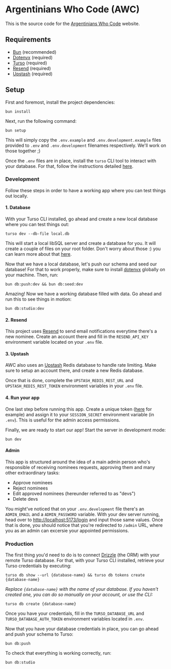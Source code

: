 # Argentinians Who Code (AWC)

This is the source code for the [Argentinians Who
Code](https://argentinianswhocode.dev) website.

## Requirements

- [Bun](https://bun.sh) (recommended)
- [Dotenvx](https://dotenvx.com/) (required)
- [Turso](https://turso.tech) (required)
- [Resend](https://resend.com/overview) (required)
- [Upstash](https://upstash.com) (required)

## Setup

First and foremost, install the project dependencies:

```shell
bun install
```

Next, run the following command:

```shell
bun setup
```

This will simply copy the `.env.example` and `.env.development.example` files
provided to `.env` and `.env.development` filenames respectively. We'll work on
those together ;)

Once the `.env` files are in place, install the `turso` CLI tool to interact
with your database. For that, follow the instructions detailed
[here](https://docs.turso.tech/cli/introduction).

### Development

Follow these steps in order to have a working app where you can test things out
locally.

#### 1. Database

With your Turso CLI installed, go ahead and create a new local database where
you can test things out:

```shell
turso dev --db-file local.db
```

This will start a local libSQL server and create a database for you. It will
create a couple of files on your root folder. Don't worry about those :) you can
learn more about that [here](https://docs.turso.tech/local-development).

Now that we have a local database, let's push our schema and seed our database!
For that to work properly, make sure to install [dotenvx](https://dotenvx.com)
globally on your machine. Then, run:

```shell
bun db:push:dev && bun db:seed:dev
```

Amazing! Now we have a working database filled with data. Go ahead and run this
to see things in motion:

```shell
bun db:studio:dev
```

#### 2. Resend

This project uses [Resend](https://resend.com) to send email notifications
everytime there's a new nominee. Create an account there and fill in the
`RESEND_API_KEY` environment variable located on your `.env` file.

#### 3. Upstash

AWC also uses an [Upstash](https://upstash.com) Redis database to handle rate
limiting. Make sure to setup an account there, and create a new Redis database.

Once that is done, complete the `UPSTASH_REDIS_REST_URL` and
`UPSTASH_REDIS_REST_TOKEN` environment variables in your `.env` file.

#### 4. Run your app

One last step before running this app. Create a unique token
([here](https://it-tools.tech/token-generator) for example) and assign it to
your `SESSION_SECRET` environment variable (in `.env`). This is useful for the
admin access permissions.

Finally, we are ready to start our app! Start the server in development mode:

```shell
bun dev
```

#### Admin

This app is structured around the idea of a main admin person who's responsible
of receiving nominees requests, approving them and many other extraordinary
tasks:

- Approve nominees
- Reject nominees
- Edit approved nominees (hereunder referred to as "devs")
- Delete devs

You might've noticed that on your `.env.development` file there's an
`ADMIN_EMAIL` and a `ADMIN_PASSWORD` variable. With your dev server running,
head over to [http://localhost:5173/login](http://localhost:5173/login) and
input those same values. Once that is done, you should notice that you're
redirected to `/admin` URL, where you as an admin can excersie your appointed
permissions.

### Production

The first thing you'd need to do is to connect
[Drizzle](https://orm.drizzle.team) (the ORM) with your remote Turso database.
For that, with your Turso CLI installed, retrieve your Turso credentials by
executing:

```shell
turso db show --url {database-name} && turso db tokens create {database-name}
```

_Replace `{database-name}` with the name of your database. If you haven't
created one, you can do so manually on your account, or use the CLI:_

```shell
turso db create {database-name}
```

Once you have your credentials, fill in the `TURSO_DATABASE_URL` and
`TURSO_DATABASE_AUTH_TOKEN` environment variables located in `.env`.

Now that you have your database credentials in place, you can go ahead and push
your schema to Turso:

```shell
bun db:push
```

To check that everything is working correctly, run:

```shell
bun db:studio
```
